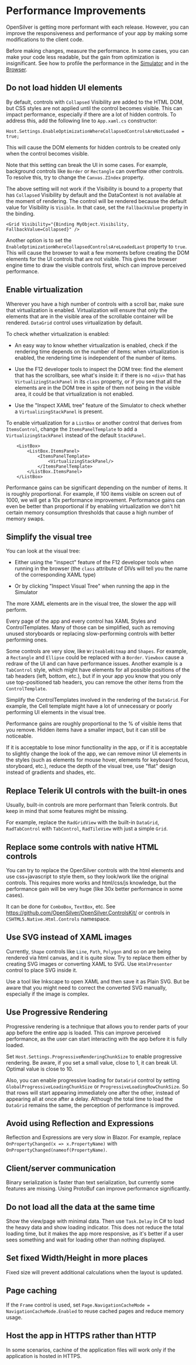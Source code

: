 # Performance Improvements

OpenSilver is getting more performant with each release. However, you can improve the responsiveness and performance of your app by making some modifications to the client code.

Before making changes, measure the performance. In some cases, you can make your code less readable, but the gain from optimization is insignificant. See how to profile the performance in the [Simulator](../how-to-topics/performance-profiler.md) and in the [Browser](../how-to-topics/performance-profiler-browser.md).

## Do not load hidden UI elements 

By default, controls with `Collapsed` Visibility are added to the HTML DOM, but CSS styles are not applied until the control becomes visible. This can impact performance, especially if there are a lot of hidden controls. To address this, add the following line to `App.xaml.cs` constructor: 

`Host.Settings.EnableOptimizationWhereCollapsedControlsAreNotLoaded = true;`

This will cause the DOM elements for hidden controls to be created only when the control becomes visible. 

Note that this setting can break the UI in some cases. For example, background controls like `Border` or `Rectangle` can overflow other controls. To resolve this, try to change the `Canvas.ZIndex` property. 

The above setting will not work if the Visibility is bound to a property that has `Collapsed` Visibility by default and the DataContext is not available at the moment of rendering. The control will be rendered because the default value for Visibility is `Visible`. In that case, set the `FallbackValue` property in the binding.

`<Grid Visibility="{Binding MyObject.Visibility, FallbackValue=Collapsed}" />`

Another option is to set the `EnableOptimizationWhereCollapsedControlsAreLoadedLast` property to `true`. This will cause the browser to wait a few moments before creating the DOM elements for the UI controls that are not visible. This gives the browser engine time to draw the visible controls first, which can improve perceived performance. 

## Enable virtualization

Wherever you have a high number of controls with a scroll bar, make sure that virtualization is enabled. Virtualization will ensure that only the elements that are in the visible area of the scrollable container will be rendered. `DataGrid` control uses virtualization by default. 

To check whether virtualization is enabled: 

- An easy way to know whether virtualization is enabled, check if the rendering time depends on the number of items: when virtualization is enabled, the rendering time is independent of the number of items. 

- Use the F12 developer tools to inspect the DOM tree: find the element that has the scrollbars, see what's inside it: if there is no `<div>` that has `VirtualizingStackPanel` in its `class` property, or if you see that all the elements are in the DOM tree in spite of them not being in the visible area, it could be that virtualization is not enabled. 

- Use the "Inspect XAML tree" feature of the Simulator to check whether a `VirtualizingStackPanel` is present.

To enable virtualization for a `ListBox` or another control that derives from `ItemsControl`, change the `ItemsPanelTemplate` to add a `VirtualizingStackPanel` instead of the default `StackPanel`. 

        <ListBox> 
            <ListBox.ItemsPanel> 
                <ItemsPanelTemplate> 
                    <VirtualizingStackPanel/> 
                </ItemsPanelTemplate> 
            </ListBox.ItemsPanel> 
        </ListBox> 

 Performance gains can be significant depending on the number of items. It is roughly proportional. For example, if 100 items visible on screen out of 1000, we will get a 10x performance improvement. Performance gains can even be better than proportional if by enabling virtualization we don't hit certain memory consumption thresholds that cause a high number of memory swaps. 

## Simplify the visual tree

You can look at the visual tree: 

- Either using the "inspect" feature of the F12 developer tools when running in the browser (the `class` attribute of DIVs will tell you the name of the corresponding XAML type) 

- Or by clicking "Inspect Visual Tree" when running the app in the Simulator

The more XAML elements are in the visual tree, the slower the app will perform. 

Every page of the app and every control has XAML Styles and ControlTemplates. Many of those can be simplified, such as removing unused storyboards or replacing slow-performing controls with better performing ones.

Some controls are very slow, like `WriteableBitmap` and `Shapes`. For example, a `Rectangle` and `Ellipse` could be replaced with a `Border`. `Viewbox` cause a redraw of the UI and can have performance issues. Another example is a `TabControl` style, which might have elements for all possible positions of the tab headers (left, bottom, etc.), but if in your app you know that you only use top-positioned tab headers, you can remove the other items from the `ControlTemplate`.

Simplify the ControlTemplates involved in the rendering of the `DataGrid`. For example, the Cell template might have a lot of unnecessary or poorly performing UI elements in the visual tree. 

Performance gains are roughly proportional to the % of visible items that you remove. Hidden items have a smaller impact, but it can still be noticeable. 

If it is acceptable to lose minor functionality in the app, or if it is acceptable to slightly change the look of the app, we can remove minor UI elements in the styles (such as elements for mouse hover, elements for keyboard focus, storyboard, etc.), reduce the depth of the visual tree, use "flat" design instead of gradients and shades, etc. 

## Replace Telerik UI controls with the built-in ones

Usually, built-in controls are more performant than Telerik controls. But keep in mind that some features might be missing.

For example, replace the `RadGridView` with the built-in `DataGrid`, `RadTabControl` with `TabControl`, `RadTileView` with just a simple `Grid`. 

## Replace some controls with native HTML controls 

You can try to replace the OpenSilver controls with the html elements and use css+javascript to style them, so they look/work like the original controls. This requires more works and html/css/js knowledge, but the performance gain will be very huge (like 30x better performance in some cases).  

It can be done for `ComboBox`, `TextBox`, etc. See https://github.com/OpenSilver/OpenSilver.ControlsKit/ or controls in `CSHTML5.Native.Html.Controls` namespace. 

## Use SVG instead of XAML images 

Currently, `Shape` controls like `Line`, `Path`, `Polygon` and so on are being rendered via html canvas, and it is quite slow. Try to replace them either by creating SVG images or converting XAML to SVG. Use `HtmlPresenter` control to place SVG inside it.

Use a tool like Inkscape to open XAML and then save it as Plain SVG. But be aware that you might need to correct the converted SVG manually, especially if the image is complex. 

## Use Progressive Rendering

Progressive rendering is a technique that allows you to render parts of your app before the entire app is loaded. This can improve perceived performance, as the user can start interacting with the app before it is fully loaded.

Set `Host.Settings.ProgressiveRenderingChunkSize` to enable progressive rendering. Be aware, if you set a small value, close to 1, it can break UI. Optimal value is close to 10. 

Also, you can enable progressive loading for `DataGrid` control by setting `GlobalProgressiveLoadingChunkSize` or `ProgressiveLoadingRowChunkSize`. So that rows will start appearing immediately one after the other, instead of appearing all at once after a delay. Although the total time to load the `DataGrid` remains the same, the perception of performance is improved. 

## Avoid using Reflection and Expressions

Reflection and Expressions are very slow in Blazor. For example, replace `OnPropertyChanged(x => x.PropertyName)` with `OnPropertyChanged(nameof(PropertyName)`.

## Client/server communication

Binary serialization is faster than text serialization, but currently some features are missing. Using ProtoBuf can improve performance significantly.  

## Do not load all the data at the same time

Show the view/page with minimal data. Then use `Task.Delay` in C# to load the heavy data and show loading indicator. This does not reduce the total loading time, but it makes the app more responsive, as it's better if a user sees something and wait for loading other than nothing displayed. 

## Set fixed Width/Height in more places

Fixed size will prevent additional calculations when the layout is updated.

## Page caching

If the `Frame` control is used, set `Page.NavigationCacheMode = NavigationCacheMode.Enabled` to reuse cached pages and reduce memory usage.

## Host the app in HTTPS rather than HTTP

In some scenarios, cachine of the application files will work only if the application is hosted in HTTPS. 
